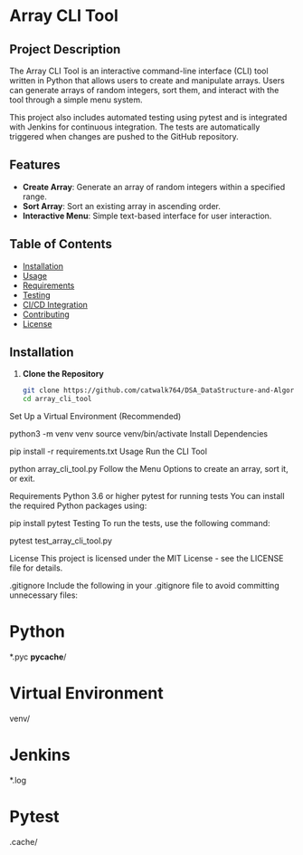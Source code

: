 # Array CLI Tool

## Project Description

The Array CLI Tool is an interactive command-line interface (CLI) tool written in Python that allows users to create and manipulate arrays. Users can generate arrays of random integers, sort them, and interact with the tool through a simple menu system.

This project also includes automated testing using pytest and is integrated with Jenkins for continuous integration. The tests are automatically triggered when changes are pushed to the GitHub repository.

## Features

- **Create Array**: Generate an array of random integers within a specified range.
- **Sort Array**: Sort an existing array in ascending order.
- **Interactive Menu**: Simple text-based interface for user interaction.

## Table of Contents

- [Installation](#installation)
- [Usage](#usage)
- [Requirements](#requirements)
- [Testing](#testing)
- [CI/CD Integration](#cicd-integration)
- [Contributing](#contributing)
- [License](#license)

## Installation

1. **Clone the Repository**

   ```bash
   git clone https://github.com/catwalk764/DSA_DataStructure-and-Algorithm-Python.git
   cd array_cli_tool
Set Up a Virtual Environment (Recommended)


python3 -m venv venv
source venv/bin/activate
Install Dependencies


pip install -r requirements.txt
Usage
Run the CLI Tool


python array_cli_tool.py
Follow the Menu Options to create an array, sort it, or exit.

Requirements
Python 3.6 or higher
pytest for running tests
You can install the required Python packages using:


pip install pytest
Testing
To run the tests, use the following command:


pytest test_array_cli_tool.py

License
This project is licensed under the MIT License - see the LICENSE file for details.

.gitignore
Include the following in your .gitignore file to avoid committing unnecessary files:


# Python
*.pyc
__pycache__/

# Virtual Environment
venv/

# Jenkins
*.log

# Pytest
.cache/